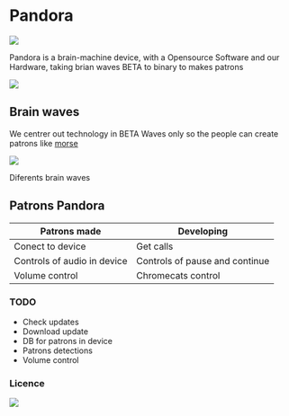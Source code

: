# Pandora     
<img src="neura8.github.io/images/logo-black.png">

Pandora is a brain-machine device, with a Opensource Software and our Hardware, taking brian waves BETA to binary to makes patrons

<img src="https://neura8.github.io/images/1photo.png">

## Brain waves 
We centrer out technology in BETA Waves only so the people can create patrons like <a href="https://en.wikipedia.org/wiki/Morse_code"> morse </a>

<img src="https://www.paranormal-explore.com/images/brain-waves.png">


<dl>
  <dt>Diferents brain waves</dt>

</dl>




## Patrons Pandora

| Patrons made  | Developing    |
| ------------- | ------------- |
| Conect to device  | Get calls |
| Controls of audio in device  | Controls of pause and continue  |
| Volume control | Chromecats control  |

### TODO

* Check updates
* Download update
* DB for patrons in device
* Patrons detections
* Volume control

### Licence 

<img src="http://seawisphunter.com/minibuffer/api/MIT-License-transparent.png">
